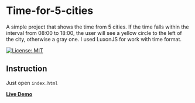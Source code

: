# Time-for-5-cities
A simple project that shows the time from 5 cities. If the time falls within the interval from 08:00 to 18:00, the user will see a yellow circle to the left of the city, otherwise a gray one. 
I used LuxonJS for work with time format.

[![License: MIT](https://img.shields.io/badge/License-MIT-yellow.svg)](https://opensource.org/licenses/MIT)

## Instruction
Just open `index.html`


**[Live Demo](https://capwan.github.io/Time-for-5-cities/)**



